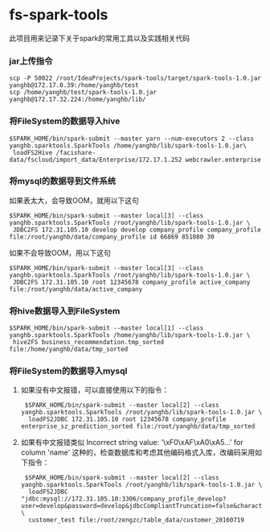 # fs-spark-tools
此项目用来记录下关于spark的常用工具以及实践相关代码

### jar上传指令

    scp -P 50022 /root/IdeaProjects/spark-tools/target/spark-tools-1.0.jar yanghb@172.17.0.39:/home/yanghb/test
    scp /home/yanghb/test/spark-tools-1.0.jar yanghb@172.17.32.224:/home/yanghb/lib/

### 将FileSystem的数据导入hive

    $SPARK_HOME/bin/spark-submit --master yarn --num-executors 2 --class yanghb.sparktools.SparkTools /home/yanghb/lib/spark-tools-1.0.jar\
     loadFS2Hive /facishare-data/fscloud/import_data/Enterprise/172.17.1.252 webcrawler.enterprise

### 将mysql的数据导到文件系统

如果表太大，会导致OOM，就用以下这句

    $SPARK_HOME/bin/spark-submit --master local[3] --class yanghb.sparktools.SparkTools /root/yanghb/lib/spark-tools-1.0.jar \
     JDBC2FS 172.31.105.10 develop develop company_profile company_profile file:/root/yanghb/data/company_profile id 66869 851080 30

如果不会导致OOM，用以下这句

    $SPARK_HOME/bin/spark-submit --master local[3] --class yanghb.sparktools.SparkTools /root/yanghb/lib/spark-tools-1.0.jar \
     JDBC2FS 172.31.105.10 root 12345678 company_profile active_company file:/root/yanghb/data/active_company

### 将hive数据导入到FileSystem

    $SPARK_HOME/bin/spark-submit --master local[1] --class yanghb.sparktools.SparkTools /home/yanghb/lib/spark-tools-1.0.jar \
     hive2FS business_recommendation.tmp_sorted file:/home/yanghb/data/tmp_sorted

### 将FileSystem的数据导入mysql

1. 如果没有中文报错，可以直接使用以下的指令：

        $SPARK_HOME/bin/spark-submit --master local[2] --class yanghb.sparktools.SparkTools /root/yanghb/lib/spark-tools-1.0.jar \
         loadFS2JDBC 172.31.105.10 root 12345678 company_profile enterprise_sz_prediction_sorted file:/root/yanghb/data/tmp_sorted

2. 如果有中文报错类似 Incorrect string value: '\xF0\xAF\xA0\xA5...' for column 'name' 这种的，检查数据库和考虑其他编码格式入库，改编码采用如下指令：

        $SPARK_HOME/bin/spark-submit --master local[2] --class yanghb.sparktools.SparkTools /root/yanghb/lib/spark-tools-1.0.jar \
         loadFS2JDBC "jdbc:mysql://172.31.105.10:3306/company_profile_develop?user=develop&password=develop&jdbcCompliantTruncation=false&characterEncoding=gb2312" \
         customer_test file:/root/zengzc/table_data/customer_20160719
